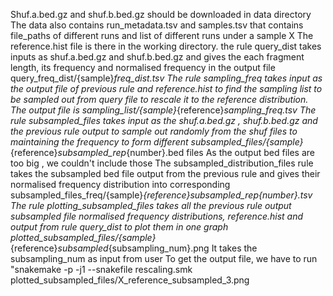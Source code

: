 Shuf.a.bed.gz and shuf.b.bed.gz should be downloaded in data directory
The data also contains run_metadata.tsv and samples.tsv that contains file_paths of different runs and list of different runs under a sample X
The reference.hist file is there in the working directory.
the rule query_dist takes inputs as shuf.a.bed.gz and shuf.b.bed.gz and gives the each fragment length, its frequency and normalised frequency in the output file query_freq_dist/{sample}_freq_dist.tsv
The rule sampling_freq takes input as the output file of previous rule and reference.hist to find the sampling list to be sampled out from query file to rescale it to the reference distribution.
The output file is sampling_list/{sample}_{reference}_sampling_freq.tsv
The rule subsampled_files takes input as the shuf.a.bed.gz , shuf.b.bed.gz and the previous rule output to sample out randomly from the shuf files to maintaining the frequency to form different subsampled_files/{sample}_{reference}_subsampled_rep_{number}.bed files
As the output bed files are too big , we couldn't include those
The subsampled_distribution_files rule takes the subsampled bed file output from the previous rule and gives their normalised frequency distribution into corresponding subsampled_files_freq/{sample}_{reference}_subsampled_rep_{number}.tsv
The rule plotting_subsampled_files takes all the previous rule output subsampled file normalised frequency distributions, reference.hist and output from rule query_dist to plot them in one graph plotted_subsampled_files/{sample}_{reference}_subsampled_{subsampling_num}.png 
It takes the subsampling_num as input from user
To get the output file, we have to run "snakemake -p -j1 --snakefile rescaling.smk plotted_subsampled_files/X_reference_subsampled_3.png
